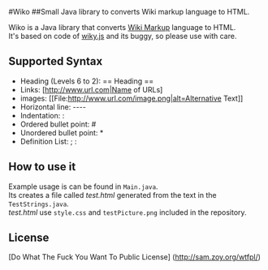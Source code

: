 #Wiko
##Small Java library to converts Wiki markup language to HTML.

Wiko is a Java library that converts [Wiki Markup](http://www.mediawiki.org/wiki/Help:Formatting) language to HTML.<br>
It's based on code of [wiky.js](https://github.com/tanin47/wiky.js) and its buggy, so please use with care.

Supported Syntax
-------------------
* Heading (Levels 6 to 2): == Heading ==
* Links: [http://www.url.com|Name of URLs]
* images: [[File:http://www.url.com/image.png|alt=Alternative Text]]
* Horizontal line: ----
* Indentation: :
* Ordered bullet point: #
* Unordered bullet point: *
* Definition List: ; :

How to use it
-------------------
Example usage is can be found in `Main.java`.<br>
Its creates a file called *test.html* generated from the text in the `TestStrings.java`.<br>
*test.html* use `style.css` and `testPicture.png` included in the repository.

License
---------
[Do What The Fuck You Want To Public License] (http://sam.zoy.org/wtfpl/)
